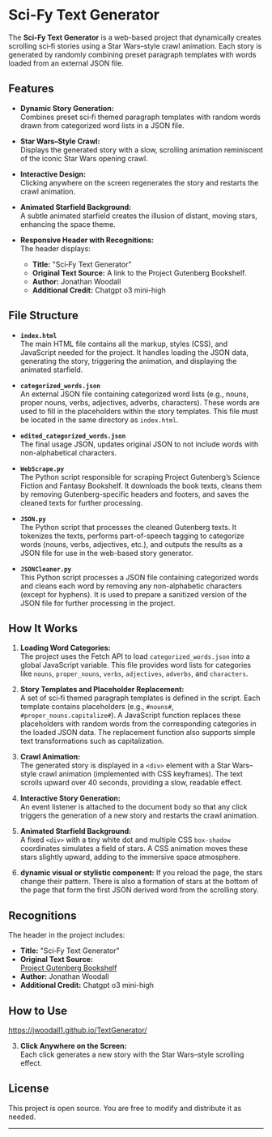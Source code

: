 # Sci-Fy Text Generator

The **Sci-Fy Text Generator** is a web-based project that dynamically creates scrolling sci‑fi stories using a Star Wars–style crawl animation. Each story is generated by randomly combining preset paragraph templates with words loaded from an external JSON file.

## Features

- **Dynamic Story Generation:**  
  Combines preset sci‑fi themed paragraph templates with random words drawn from categorized word lists in a JSON file.

- **Star Wars–Style Crawl:**  
  Displays the generated story with a slow, scrolling animation reminiscent of the iconic Star Wars opening crawl.

- **Interactive Design:**  
  Clicking anywhere on the screen regenerates the story and restarts the crawl animation.

- **Animated Starfield Background:**  
  A subtle animated starfield creates the illusion of distant, moving stars, enhancing the space theme.

- **Responsive Header with Recognitions:**  
  The header displays:
  - **Title:** "Sci‑Fy Text Generator"
  - **Original Text Source:** A link to the Project Gutenberg Bookshelf.
  - **Author:** Jonathan Woodall
  - **Additional Credit:** Chatgpt o3 mini-high

## File Structure

- **`index.html`**  
  The main HTML file contains all the markup, styles (CSS), and JavaScript needed for the project. It handles loading the JSON data, generating the story, triggering the animation, and displaying the animated starfield.

- **`categorized_words.json`**  
  An external JSON file containing categorized word lists (e.g., nouns, proper nouns, verbs, adjectives, adverbs, characters). These words are used to fill in the placeholders within the story templates. This file must be located in the same directory as `index.html`.

- **`edited_categorized_words.json`**  
  The final usage JSON, updates original JSON to not include words with non-alphabetical characters.

- **`WebScrape.py`**  
  The Python script responsible for scraping Project Gutenberg’s Science Fiction and Fantasy Bookshelf. It downloads the book texts, cleans them by removing Gutenberg-specific headers and footers, and saves the cleaned texts for further processing.

- **`JSON.py`**  
  The Python script that processes the cleaned Gutenberg texts. It tokenizes the texts, performs part-of-speech tagging to categorize words (nouns, verbs, adjectives, etc.), and outputs the results as a JSON file for use in the web-based story generator.

- **`JSONCleaner.py`**  
  This Python script processes a JSON file containing categorized words and cleans each word by removing any non-alphabetic characters (except for hyphens). It is used to prepare a sanitized version of the JSON file for further processing in the project.

## How It Works

1. **Loading Word Categories:**  
   The project uses the Fetch API to load `categorized_words.json` into a global JavaScript variable. This file provides word lists for categories like `nouns`, `proper_nouns`, `verbs`, `adjectives`, `adverbs`, and `characters`.

2. **Story Templates and Placeholder Replacement:**  
   A set of sci‑fi themed paragraph templates is defined in the script. Each template contains placeholders (e.g., `#nouns#`, `#proper_nouns.capitalize#`). A JavaScript function replaces these placeholders with random words from the corresponding categories in the loaded JSON data. The replacement function also supports simple text transformations such as capitalization.

3. **Crawl Animation:**  
   The generated story is displayed in a `<div>` element with a Star Wars–style crawl animation (implemented with CSS keyframes). The text scrolls upward over 40 seconds, providing a slow, readable effect.

4. **Interactive Story Generation:**  
   An event listener is attached to the document body so that any click triggers the generation of a new story and restarts the crawl animation.

5. **Animated Starfield Background:**  
   A fixed `<div>` with a tiny white dot and multiple CSS `box-shadow` coordinates simulates a field of stars. A CSS animation moves these stars slightly upward, adding to the immersive space atmosphere.

6. **dynamic visual or stylistic component:**
  If you reload the page, the stars change their pattern. There is also a formation of stars at the bottom of the page that form the first JSON derived word from the scrolling story.

## Recognitions

The header in the project includes:
- **Title:** "Sci‑Fy Text Generator"
- **Original Text Source:**  
  [Project Gutenberg Bookshelf](https://www.gutenberg.org/ebooks/bookshelf/480)
- **Author:** Jonathan Woodall
- **Additional Credit:** Chatgpt o3 mini-high

## How to Use

https://jwoodall1.github.io/TextGenerator/

3. **Click Anywhere on the Screen:**  
   Each click generates a new story with the Star Wars–style scrolling effect.

## License

This project is open source. You are free to modify and distribute it as needed.

---

